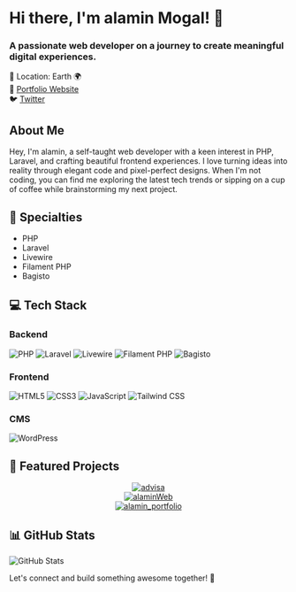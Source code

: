# Hi there, I'm alamin Mogal! 👋
### A passionate web developer on a journey to create meaningful digital experiences.

📍 Location: Earth 🌍  
🔗 [Portfolio Website]()  
🐦 [Twitter]()  

## About Me
Hey, I'm alamin, a self-taught web developer with a keen interest in PHP, Laravel, and crafting beautiful frontend experiences. I love turning ideas into reality through elegant code and pixel-perfect designs. When I'm not coding, you can find me exploring the latest tech trends or sipping on a cup of coffee while brainstorming my next project.

## 🎯 Specialties
- PHP
- Laravel
- Livewire
- Filament PHP
- Bagisto

## 💻 Tech Stack
### Backend
![PHP](https://img.shields.io/badge/-PHP-777BB4?style=flat-square&logo=php&logoColor=white)
![Laravel](https://img.shields.io/badge/-Laravel-FF2D20?style=flat-square&logo=laravel&logoColor=white)
![Livewire](https://img.shields.io/badge/-Livewire-0F68D7?style=flat-square)
![Filament PHP](https://img.shields.io/badge/-Filament_PHP-006699?style=flat-square)
![Bagisto](https://img.shields.io/badge/-Bagisto-F66058?style=flat-square)

### Frontend
![HTML5](https://img.shields.io/badge/-HTML5-E34F26?style=flat-square&logo=html5&logoColor=white)
![CSS3](https://img.shields.io/badge/-CSS3-1572B6?style=flat-square&logo=css3&logoColor=white)
![JavaScript](https://img.shields.io/badge/-JavaScript-F7DF1E?style=flat-square&logo=javascript&logoColor=black)
![Tailwind CSS](https://img.shields.io/badge/-Tailwind_CSS-38B2AC?style=flat-square)

### CMS
![WordPress](https://img.shields.io/badge/-WordPress-21759B?style=flat-square&logo=wordpress&logoColor=white)

## 🚀 Featured Projects
<div align="center">
  <a href="https://github.com/alamin-webdev/advisa" target="_blank">
    <img src="https://github-readme-stats.vercel.app/api/pin/?username=alamin-webdev&repo=advisa&theme=radical" alt="advisa" style="max-width:100%;"/>
  </a>
</div>

<div align="center">
  <a href="https://github.com/alamin-webdev/alaminWeb" target="_blank">
    <img src="https://github-readme-stats.vercel.app/api/pin/?username=alamin-webdev&repo=alaminWeb&theme=radical" alt="alaminWeb" style="max-width:100%;"/>
  </a>
</div>

<div align="center">
  <a href="https://github.com/alamin-webdev/alamin_portfolio" target="_blank">
    <img src="https://github-readme-stats.vercel.app/api/pin/?username=alamin-webdev&repo=alamin_portfolio&theme=radical" alt="alamin_portfolio" style="max-width:100%;"/>
  </a>
</div>

## 📊 GitHub Stats
![GitHub Stats](https://github-readme-stats.vercel.app/api?username=alamin-webdev&show_icons=true&theme=radical)

Let's connect and build something awesome together! 🚀
